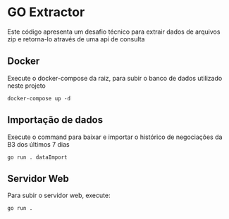 # GO Extractor

Este código apresenta um desafio técnico para extrair dados de arquivos zip e retorna-lo através de uma api de consulta

## Docker

Execute o docker-compose da raiz, para subir o banco de dados utilizado neste projeto

```
docker-compose up -d
```

## Importação de dados

Execute o command para baixar e importar o histórico de negociações da B3 dos últimos 7 dias

```
go run . dataImport
```

## Servidor Web

Para subir o servidor web, execute:

```
go run .
```